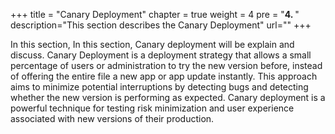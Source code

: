 +++
title = "Canary Deployment"
chapter = true
weight = 4
pre = "<b>4. </b>"
description="This section describes the Canary Deployment"
url=""
+++


In this section, In this section, Canary deployment will be explain and discuss. Canary Deployment is a deployment strategy that allows a small percentage of users or administration to try the new version before, instead of offering the entire file a new app or app update instantly. This approach aims to minimize potential interruptions by detecting bugs and detecting whether the new version is performing as expected. Canary deployment is a powerful technique for testing risk minimization and user experience associated with new versions of their production.


